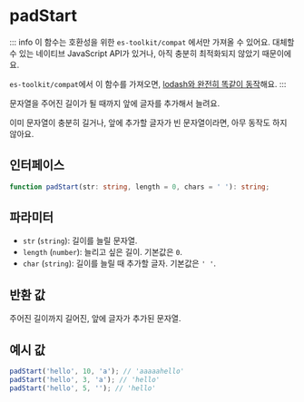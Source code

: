 # padStart

::: info
이 함수는 호환성을 위한 `es-toolkit/compat` 에서만 가져올 수 있어요. 대체할 수 있는 네이티브 JavaScript API가 있거나, 아직 충분히 최적화되지 않았기 때문이에요.

`es-toolkit/compat`에서 이 함수를 가져오면, [lodash와 완전히 똑같이 동작](../../../compatibility.md)해요.
:::

문자열을 주어진 길이가 될 때까지 앞에 글자를 추가해서 늘려요.

이미 문자열이 충분히 길거나, 앞에 추가할 글자가 빈 문자열이라면, 아무 동작도 하지 않아요.

## 인터페이스

```typescript
function padStart(str: string, length = 0, chars = ' '): string;
```

## 파라미터

- `str` (`string`): 길이를 늘릴 문자열.
- `length` (`number`): 늘리고 싶은 길이. 기본값은 `0`.
- `char` (`string`): 길이를 늘릴 때 추가할 글자. 기본값은 `' '`.

## 반환 값

주어진 길이까지 길어진, 앞에 글자가 추가된 문자열.

## 예시 값

```javascript
padStart('hello', 10, 'a'); // 'aaaaahello'
padStart('hello', 3, 'a'); // 'hello'
padStart('hello', 5, ''); // 'hello'
```

